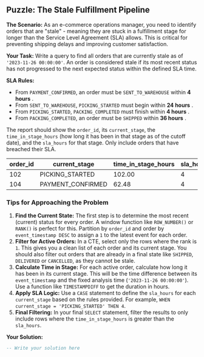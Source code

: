 ## Puzzle: The Stale Fulfillment Pipeline

**The Scenario:** As an e-commerce operations manager, you need to identify orders that are "stale" - meaning they are stuck in a fulfillment stage for longer than the Service Level Agreement (SLA) allows. This is critical for preventing shipping delays and improving customer satisfaction.

**Your Task:** Write a query to find all orders that are currently stale as of `'2023-11-26 00:00:00'`. An order is considered stale if its most recent status has not progressed to the next expected status within the defined SLA time.

**SLA Rules:**

* From `PAYMENT_CONFIRMED`, an order must be `SENT_TO_WAREHOUSE` within  **4 hours** .
* From `SENT_TO_WAREHOUSE`, `PICKING_STARTED` must begin within  **24 hours** .
* From `PICKING_STARTED`, `PACKING_COMPLETED` must finish within  **4 hours** .
* From `PACKING_COMPLETED`, an order must be `SHIPPED` within  **36 hours** .

The report should show the `order_id`, its `current_stage`, the `time_in_stage_hours` (how long it has been in that stage as of the cutoff date), and the `sla_hours` for that stage. Only include orders that have breached their SLA.

| **order_id** | **current_stage** | **time_in_stage_hours** | **sla_hours** |
| ------------------ | ----------------------- | ----------------------------- | ------------------- |
| 102                | PICKING_STARTED         | 102.00                        | 4                   |
| 104                | PAYMENT_CONFIRMED       | 62.48                         | 4                   |

### Tips for Approaching the Problem

1. **Find the Current State:** The first step is to determine the most recent (current) status for every order. A window function like `ROW_NUMBER()` or `RANK()` is perfect for this. Partition by `order_id` and order by `event_timestamp DESC` to assign a `1` to the latest event for each order.
2. **Filter for Active Orders:** In a CTE, select only the rows where the rank is `1`. This gives you a clean list of each order and its current stage. You should also filter out orders that are already in a final state like `SHIPPED`, `DELIVERED` or `CANCELLED`, as they cannot be stale.
3. **Calculate Time in Stage:** For each active order, calculate how long it has been in its current stage. This will be the time difference between its `event_timestamp` and the fixed analysis time (`'2023-11-26 00:00:00'`). Use a function like `TIMESTAMPDIFF` to get the duration in hours.
4. **Apply SLA Logic:** Use a `CASE` statement to define the `sla_hours` for each `current_stage` based on the rules provided. For example, `WHEN current_stage = 'PICKING_STARTED' THEN 4`.
5. **Final Filtering:** In your final `SELECT` statement, filter the results to only include rows where the `time_in_stage_hours` is greater than the `sla_hours`.

**Your Solution:**

```sql
-- Write your solution here
```
